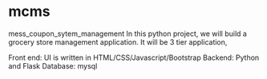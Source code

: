 # mcms
mess_coupon_sytem_management
In this python project, we will build a grocery store management application. It will be 3 tier application,

Front end: UI is written in HTML/CSS/Javascript/Bootstrap
Backend: Python and Flask
Database: mysql

